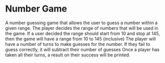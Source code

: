 # Number Game
A number guessing game that allows the user to guess a number within a given range.
The player decides the range of numbers that will be used in the game.
If a user decided the range should start from 10 and stop at 145, then the game will have a range from 10 to 145 (inclusive)
The player will have a number of turns to make guesses for the number. If they fail to guess correctly, it will subtract their number of guesses
Once a player has taken all their turns, a result on their success will be printed.
